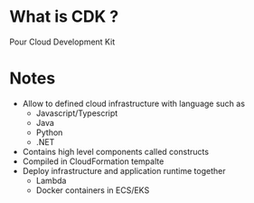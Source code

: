 # What is CDK ?

Pour Cloud Development Kit

# Notes

* Allow to defined cloud infrastructure with language such as
    * Javascript/Typescript
    * Java
    * Python
    * .NET
* Contains high level components called constructs
* Compiled in CloudFormation tempalte
* Deploy infrastructure and application runtime together
    * Lambda
    * Docker containers in ECS/EKS
